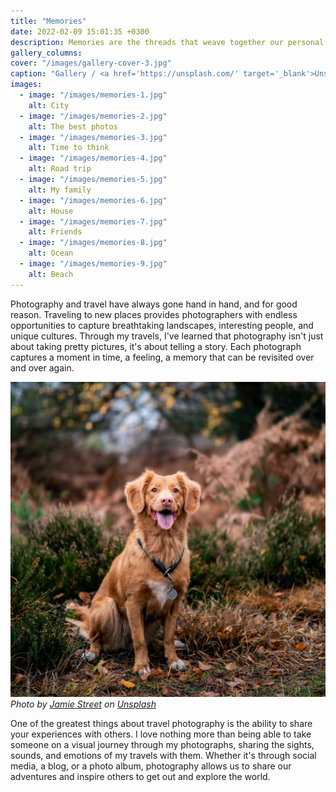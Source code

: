 ```yaml
---
title: "Memories"
date: 2022-02-09 15:01:35 +0300
description: Memories are the threads that weave together our personal stories. From our earliest childhood memories to our most recent experiences, our memories provide us with a sense of identity and belonging. Whether they are joyful or painful, our memories are an essential part of who we are and help us to make sense of the world around us.
gallery_columns:
cover: "/images/gallery-cover-3.jpg"
caption: "Gallery / <a href='https://unsplash.com/' target='_blank'>Unsplash</a>"
images:
  - image: "/images/memories-1.jpg"
    alt: City
  - image: "/images/memories-2.jpg"
    alt: The best photos
  - image: "/images/memories-3.jpg"
    alt: Time to think
  - image: "/images/memories-4.jpg"
    alt: Road trip
  - image: "/images/memories-5.jpg"
    alt: My family
  - image: "/images/memories-6.jpg"
    alt: House
  - image: "/images/memories-7.jpg"
    alt: Friends
  - image: "/images/memories-8.jpg"
    alt: Ocean
  - image: "/images/memories-9.jpg"
    alt: Beach
---
```


Photography and travel have always gone hand in hand, and for good reason. Traveling to new places provides photographers with endless opportunities to capture breathtaking landscapes, interesting people, and unique cultures. Through my travels, I've learned that photography isn't just about taking pretty pictures, it's about telling a story. Each photograph captures a moment in time, a feeling, a memory that can be revisited over and over again.

![Dog](/images/memories-10.jpg)
*Photo by [Jamie Street](https://unsplash.com/photos/me0hi86szok) on [Unsplash](https://unsplash.com/)*

One of the greatest things about travel photography is the ability to share your experiences with others. I love nothing more than being able to take someone on a visual journey through my photographs, sharing the sights, sounds, and emotions of my travels with them. Whether it's through social media, a blog, or a photo album, photography allows us to share our adventures and inspire others to get out and explore the world.
